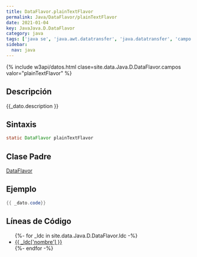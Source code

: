 ```yaml
---
title: DataFlavor.plainTextFlavor
permalink: Java/DataFlavor/plainTextFlavor
date: 2021-01-04
key: JavaJava.D.DataFlavor
category: java
tags: ['java se', 'java.awt.datatransfer', 'java.datatransfer', 'campo java', 'Java 1.1']
sidebar: 
  nav: java
---
```


{% include w3api/datos.html clase=site.data.Java.D.DataFlavor.campos valor="plainTextFlavor" %}

## Descripción
{{_dato.description }}

## Sintaxis
~~~java
static DataFlavor plainTextFlavor
~~~

## Clase Padre
[DataFlavor](/Java/DataFlavor/)

## Ejemplo
~~~java
{{ _dato.code}}
~~~

## Líneas de Código
<ul>
{%- for _ldc in site.data.Java.D.DataFlavor.ldc -%}
   <li>
       <a href="{{_ldc['url'] }}">{{ _ldc['nombre'] }}</a>
   </li>
{%- endfor -%}
</ul>
